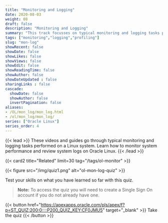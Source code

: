 ```yaml
---
title: "Monitoring and Logging"
date: 2020-08-03
weight: 08
draft: false
description: "Monitoring and Logging"
summary: "This track focusses on typical monitoring and logging tasks performed on a Linux system. Learn how to monitor system performance and review system logs on Oracle Linux."
tags: ["monitoring","logging","profiling"]
slug: "mon-log"
showRecent: false
showDate: false
showLikes: false
showViews: false
showEdit: false
showReadingTime: false
showAuthor: false
showDateUpdated : false
sharingLinks : false
cascade:
  showDate: false
  showAuthor: false
  invertPagination: false
aliases:
- /OL/mon_log/mon_log.html
- /ol/mon_log/mon_log/
series: ["Oracle Linux"]
series_order: 4
---
```


{{< lead >}}
These videos and guides go through typical monitoring and logging tasks performed on a Linux system. Learn how to monitor system performance and review system logs on Oracle Linux.
{{< /lead >}}

{{< card2 title="Related" limit=30 tag="/tags/ol-monitor" >}}

{{< figure src="/img/quiz1.png" alt="ol-mon-log-quiz" >}}

Test your skills on what you have learned so far with this quiz.

> **Note:** To access the quiz you will need to create a Single Sign On account if you do not already have one.

{{< button href="https://apexapps.oracle.com/pls/apex/f?p=ST_QUIZ:200:0::::P200_QUIZ_KEY:CF0JMU5" target="_blank" >}}
Take the quiz
{{< /button >}}

